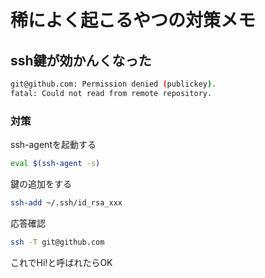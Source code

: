 # 稀によく起こるやつの対策メモ

## ssh鍵が効かんくなった

```bash
git@github.com: Permission denied (publickey).
fatal: Could not read from remote repository.
```

### 対策

ssh-agentを起動する

```bash
eval $(ssh-agent -s)
```

鍵の追加をする
```bash
ssh-add ~/.ssh/id_rsa_xxx
```

応答確認
```bash
ssh -T git@github.com
```

これでHi!と呼ばれたらOK